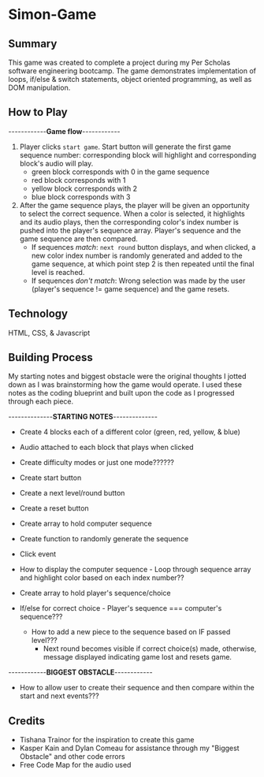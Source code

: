 # Simon-Game
## Summary
This game was created to complete a project during my Per Scholas software engineering bootcamp. The game demonstrates implementation of loops, if/else & switch statements, object oriented programming, as well as DOM manipulation.  

## How to Play
------------**Game flow**------------
1. Player clicks `start game`. Start button will generate the first game sequence number: corresponding block will highlight and corresponding block's audio will play. 
    - green block corresponds with 0 in the game sequence 
    - red block corresponds with 1
    - yellow block corresponds with 2
    - blue block corresponds with 3
2. After the game sequence plays, the player will be given an opportunity to select the correct sequence. When a color is selected, it highlights and its audio plays, then the corresponding color's index number is pushed into the player's sequence array. Player's sequence and the game sequence are then compared.
    - If sequences *match*: `next round` button displays, and when clicked, a new color index number is randomly generated and added to the game sequence, at which point step 2 is then repeated until the final level is reached. 
    - If sequences *don't match*: Wrong selection was made by the user (player's sequence != game sequence) and the game resets. 

## Technology
HTML, CSS, & Javascript 

## Building Process 
My starting notes and biggest obstacle were the original thoughts I jotted down as I was brainstorming how the game would operate. I used these notes as the coding blueprint and built upon the code as I progressed through each piece. 

--------------**STARTING NOTES**--------------
 - Create 4 blocks each of a different color (green, red, yellow, & blue)
 - Audio attached to each block that plays when clicked 

 - Create difficulty modes or just one mode??????
 - Create start button 

 - Create a next level/round button

 - Create a reset button 

 - Create array to hold computer sequence
 - Create function to randomly generate the sequence 

 - Click event
 - How to display the computer sequence -  Loop through sequence array and highlight color based on each index number?? 
 - Create array to hold player's sequence/choice  
 - If/else for correct choice - Player's sequence === computer's sequence???
   - How to add a new piece to the sequence based on IF passed level???
     - Next round becomes visible if correct choice(s) made, otherwise, message displayed indicating game lost and resets game.

------------**BIGGEST OBSTACLE**------------
 - How to allow user to create their sequence and then compare within the start and next events???

## Credits
 - Tishana Trainor for the inspiration to create this game
 - Kasper Kain and Dylan Comeau for assistance through my "Biggest Obstacle" and other code errors 
 - Free Code Map for the audio used 

